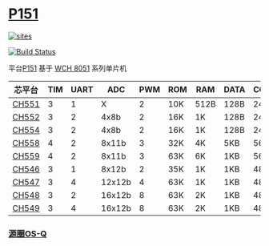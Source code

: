 ﻿# [P151](https://github.com/OS-Q/P151)

[![sites](http://182.61.61.133/link/resources/OSQ.png)](http://www.OS-Q.com)

[![Build Status](https://github.com/OS-Q/P151/workflows/CI/badge.svg)](https://github.com/OS-Q/P151/actions/workflows/CI.yml)

平台[P151](https://github.com/OS-Q/P151) 基于 [WCH 8051](http://www.wch.cn/products/category/5.html) 系列单片机

| 芯平台 | TIM | UART | ADC | PWM | ROM  | RAM | DATA | CORE | USBD | USBH | USBC |
| ----- | --- | ---- | --- | --- | ---- | ---- | ---- | ---- | ---- | ---- | ---- |
| [CH551](http://www.wch.cn/products/CH551.html) | 3   | 1   | X | 2   |  10K | 512B | 128B | 24M  | √    | X    | X   |
| [CH552](https://github.com/SoCXin/CH552) | 3   | 2   | 4x8b | 2   |  16K |  1K | 128B | 24M  | √    | X    | √   |
| [CH554](https://github.com/SoCXin/CH554) | 3   | 2   | 4x8b | 2   |  16K |  1K | 128B | 24M  | √    | √    | √   |
| [CH558](http://www.wch.cn/products/CH558.html) | 4   | 2   | 8x11b | 3   |  32K |  4K | 5KB | 56M  | √    | X    | X   |
| [CH559](http://www.wch.cn/products/CH559.html) | 4   | 2   | 8x11b | 3   |  63K |  6K | 1KB | 56M  | √    | √    | X   |
| [CH546](http://www.wch.cn/products/CH546.html) | 3   | 1   | 8x12b | 2   |  35K |  1K | 1KB | 48M  | √    | X    | X   |
| [CH547](http://www.wch.cn/products/CH547.html) | 3   | 4   | 12x12b | 4   |  63K |  1K | 1KB | 48M  | √    | X    | X   |
| [CH548](http://www.wch.cn/products/CH548.html) | 3   | 2   | 16x12b | 8   |  63K |  2K | 1KB | 48M  | √    | √    | √   |
| [CH549](https://github.com/SoCXin/CH549) | 3   | 4   | 16x12b | 8   |  63K |  2K | 1KB | 48M  | √    | √    | √   |


### [源圈OS-Q](http://www.OS-Q.com)
